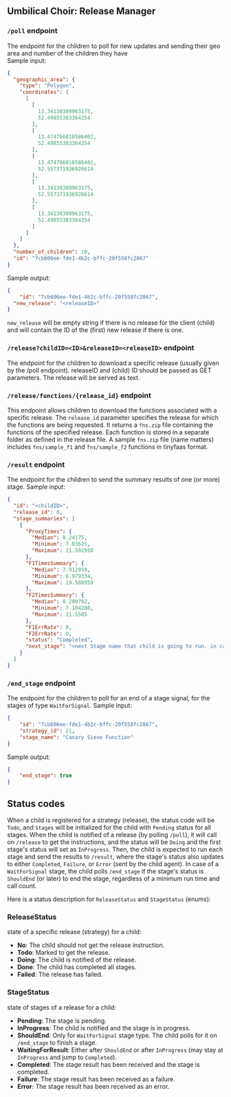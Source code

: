 Umbilical Choir: Release Manager
--------------------------------

### `/poll` endpoint
The endpoint for the children to poll for new updates and sending their geo area and number of the children they have  
Sample input:
```json
{
  "geographic_area": {
    "type": "Polygon",
    "coordinates": [
      [
        [
          13.34138389963175,
          52.49855383364354
        ],
        [
          13.474766810586402,
          52.49855383364354
        ],
        [
          13.474766810586402,
          52.557371936926614
        ],
        [
          13.34138389963175,
          52.557371936926614
        ],
        [
          13.34138389963175,
          52.49855383364354
        ]
      ]
    ]
  },
  "number_of_children": 10,
  "id": "7cb606ee-fde1-4b2c-bffc-20f558fc2867"
}
```
Sample output:
```json
{
	"id": "7cb606ee-fde1-4b2c-bffc-20f558fc2867",
  "new_release": "<releaseID>"
}
```
`new_release` will be empty string if there is no release for the client (child) and will contain the ID of the (first) new release if there is one.

### `/release?childID=<ID>&releaseID=<releaseID>` endpoint
The endpoint for the children to download a specific release (usually given by the /poll endpoint).
releaseID and (child) ID should be passed as GET parameters. The release will be served as text.

### `/release/functions/{release_id}` endpoint
This endpoint allows children to download the functions associated with a specific release.
The `release_id` parameter specifies the release for which the functions are being requested.
It returns a `fns.zip` file containing the functions of the specified release.
Each function is stored in a separate folder as defined in the release file.
A sample `fns.zip` file (name matters) includes `fns/sample_f1` and `fns/sample_f2` functions in tinyfaas format.

### `/result` endpoint
The endpoint for the children to send the summary results of one (or more) stage.
Sample input:
```json
{
  "id": "<childID>",
  "release_id": 0,
  "stage_summaries": [
    {
      "ProxyTimes": {
        "Median": 8.24175,
        "Minimum": 7.03625,
        "Maximum": 21.592958
      },
      "F1TimesSummary": {
        "Median": 7.912958,
        "Minimum": 6.979334,
        "Maximum": 19.588959
      },
      "F2TimesSummary": {
        "Median": 8.200792,
        "Minimum": 7.104208,
        "Maximum": 21.5505
      },
      "F1ErrRate": 0,
      "F2ErrRate": 0,
      "status": "Completed",
      "next_stage": "<next Stage name that child is going to run. in case of a 'rollout' or 'rollback', it will be nil>" 
    }
  ]
}
```

### `/end_stage` endpoint
The endpoint for the children to poll for an end of a stage signal, for the stages of type `WaitForSignal`.
Sample input:
```json
{
    "id": "7cb606ee-fde1-4b2c-bffc-20f558fc2867",
    "strategy_id": 21,
    "stage_name": "Canary Sieve Function"
}
```
Sample output:
```json
{
    "end_stage": true
}
```

## Status codes
When a child is registered for a strategy (release), the status code will be `Todo`,
and `Stages` will be initialized for the child with `Pending` status for all stages.
When the child is notified of a release (by polling `/poll`), it will call on `/release` to get the instructions, and the status will be `Doing` and the first stage's status will set as `InProgress`.
Then, the child is expected to run each stage and send the results to `/result`, where the stage's status also updates to either `Completed`, `Failure`, or `Error` (sent by the child agent).
In case of a `WaitForSignal` stage, the child polls `/end_stage` if the stage's status is `ShouldEnd` (or later) to end the stage, regardless of a minimum run time and call count.

Here is a status description for `ReleaseStatus` and `StageStatus` (enums):
### ReleaseStatus
state of a specific release (strategy) for a child:
- **No**: The child should not get the release instruction.
- **Todo**: Marked to get the release.
- **Doing**: The child is notified of the release.
- **Done**: The child has completed all stages.
- **Failed**: The release has failed.

### StageStatus
state of stages of a release for a child:

- **Pending**: The stage is pending.
- **InProgress**: The child is notified and the stage is in progress.
- **ShouldEnd**: Only for `WaitForSignal` stage type. The child polls for it on `/end_stage` to finish a stage.
- **WaitingForResult**: Either after `ShouldEnd` or after `InProgress` (may stay at `InProgress` and jump to `Completed`).
- **Completed**: The stage result has been received and the stage is completed.
- **Failure**: The stage result has been received as a failure.
- **Error**: The stage result has been received as an error.

